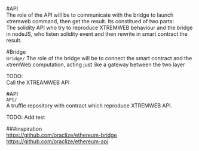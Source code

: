 #API    
The role of the API will be to communicate with the bridge to launch xtremweb command, then get the result. Its constitued of two parts:    
The solidity API who try to reproduce XTREMWEB behaviour and the bridge in nodeJS, who listen solidity event and then rewrite in smart contract the result.    

#Bridge    
`Bridge/`
The role of the bridge will be to connect the smart contract and the xtremWeb computation, acting just like a gateway between the two layer

TODO:    
Call the XTREAMWEB API

#API    
`API/`    
A truffle repository with contract which reproduce XTREMWEB API.    

TODO:
Add test 

###inspiration    
https://github.com/oraclize/ethereum-bridge    
https://github.com/oraclize/ethereum-api     
